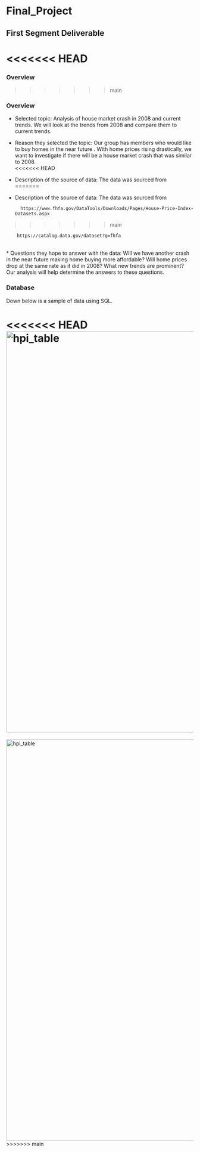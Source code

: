 # Final_Project
## First Segment Deliverable 
<<<<<<< HEAD
=======
### Overview
>>>>>>> main
<!--Project Overview: This info should be in the README.md -->
### Overview
* Selected topic: Analysis of house market crash in 2008 and current trends. We will look at the trends from 2008 and compare them to current trends. <br>
* Reason they selected the topic: Our group has members who would like to buy homes in the near future . With  home prices rising drastically, we want to investigate if there will be a house market crash that was similar to 2008. <br>
<<<<<<< HEAD
* Description of the source of data: The data was sourced from     
=======
* Description of the source of data: The data was sourced from      

        https://www.fhfa.gov/DataTools/Downloads/Pages/House-Price-Index-Datasets.aspx
>>>>>>> main

        https://catalog.data.gov/dataset?q=fhfa

  <br>
* Questions they hope to answer with the data: Will we have another crash in the near future making home buying more affordable? Will home prices drop at the same rate as it did in 2008? What new trends are prominent? Our analysis will help determine the answers to these questions.  

### Database
Down below is a sample of data using SQL.


<<<<<<< HEAD
<img width="1076" alt="hpi_table" src="https://user-images.githubusercontent.com/65638310/167280128-950385b3-e316-4dc2-be2f-32605b486d4f.png">
=======
<img width="1076" alt="hpi_table" src="https://user-images.githubusercontent.com/65638310/167280128-950385b3-e316-4dc2-be2f-32605b486d4f.png">
>>>>>>> main
